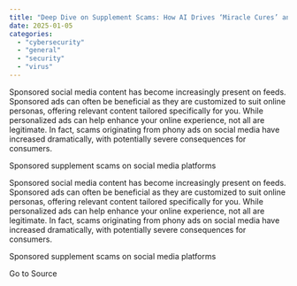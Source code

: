 ```yaml
---
title: "Deep Dive on Supplement Scams: How AI Drives ‘Miracle Cures’ and Sponsored Health-Related Scams on Social Media"
date: 2025-01-05
categories: 
  - "cybersecurity"
  - "general"
  - "security"
  - "virus"
---
```


Sponsored social media content has become increasingly present on feeds. Sponsored ads can often be beneficial as they are customized to suit online personas, offering relevant content tailored specifically for you. While personalized ads can help enhance your online experience, not all are legitimate. In fact, scams originating from phony ads on social media have increased dramatically, with potentially severe consequences for consumers.

Sponsored supplement scams on social media platforms

Sponsored social media content has become increasingly present on feeds. Sponsored ads can often be beneficial as they are customized to suit online personas, offering relevant content tailored specifically for you. While personalized ads can help enhance your online experience, not all are legitimate. In fact, scams originating from phony ads on social media have increased dramatically, with potentially severe consequences for consumers.

Sponsored supplement scams on social media platforms

Go to Source

